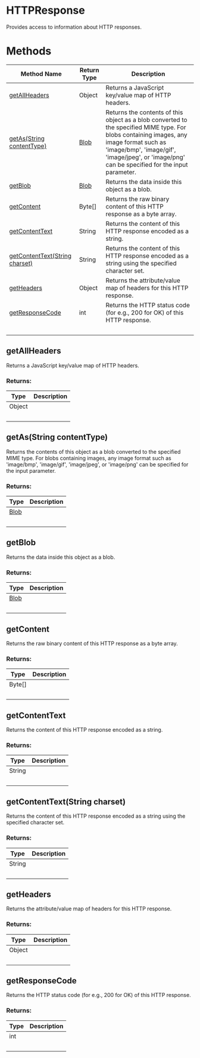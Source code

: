 # HTTPResponse
Provides access to information about HTTP responses.

# Methods
|Method Name|Return Type|Description|
|-|-|-
[getAllHeaders](#getallheaders)|Object|Returns a JavaScript key/value map of HTTP headers.<br />
[getAs(String contentType)](#getas~string-contenttype~)|[Blob](./Blob)|Returns the contents of this object as a blob converted to the specified MIME type. For blobs containing images,  any image format such as 'image/bmp', 'image/gif', 'image/jpeg', or 'image/png' can be specified for the input parameter.<br />
[getBlob](#getblob)|[Blob](./Blob)|Returns the data inside this object as a blob.<br />
[getContent](#getcontent)|Byte[]|Returns the raw binary content of this HTTP response as a byte array.<br />
[getContentText](#getcontenttext)|String|Returns the content of this HTTP response encoded as a string.<br />
[getContentText(String charset)](#getcontenttext~string-charset~)|String|Returns the content of this HTTP response encoded as a string using the specified character set.<br />
[getHeaders](#getheaders)|Object|Returns the attribute/value map of headers for this HTTP response.<br />
[getResponseCode](#getresponsecode)|int|Returns the HTTP status code (for e.g., 200 for OK) of this HTTP response.<br />
&nbsp;|&nbsp;|&nbsp;

## <a name="getallheaders"></a>getAllHeaders
Returns a JavaScript key/value map of HTTP headers.


### Returns:
|Type|Description|
|-|-
Object|
&nbsp;|&nbsp;
## <a name="getas~string-contenttype~"></a>getAs(String contentType)
Returns the contents of this object as a blob converted to the specified MIME type. For blobs containing images,  any image format such as 'image/bmp', 'image/gif', 'image/jpeg', or 'image/png' can be specified for the input parameter.


### Returns:
|Type|Description|
|-|-
[Blob](./Blob)|
&nbsp;|&nbsp;
## <a name="getblob"></a>getBlob
Returns the data inside this object as a blob.


### Returns:
|Type|Description|
|-|-
[Blob](./Blob)|
&nbsp;|&nbsp;
## <a name="getcontent"></a>getContent
Returns the raw binary content of this HTTP response as a byte array.


### Returns:
|Type|Description|
|-|-
Byte[]|
&nbsp;|&nbsp;
## <a name="getcontenttext"></a>getContentText
Returns the content of this HTTP response encoded as a string.


### Returns:
|Type|Description|
|-|-
String|
&nbsp;|&nbsp;
## <a name="getcontenttext~string-charset~"></a>getContentText(String charset)
Returns the content of this HTTP response encoded as a string using the specified character set.


### Returns:
|Type|Description|
|-|-
String|
&nbsp;|&nbsp;
## <a name="getheaders"></a>getHeaders
Returns the attribute/value map of headers for this HTTP response.


### Returns:
|Type|Description|
|-|-
Object|
&nbsp;|&nbsp;
## <a name="getresponsecode"></a>getResponseCode
Returns the HTTP status code (for e.g., 200 for OK) of this HTTP response.


### Returns:
|Type|Description|
|-|-
int|
&nbsp;|&nbsp;
